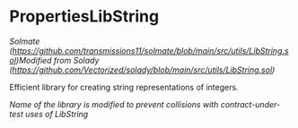 # PropertiesLibString

*Solmate (https://github.com/transmissions11/solmate/blob/main/src/utils/LibString.sol)Modified from Solady (https://github.com/Vectorized/solady/blob/main/src/utils/LibString.sol)*



Efficient library for creating string representations of integers.

*Name of the library is modified to prevent collisions with contract-under-test uses of LibString*



